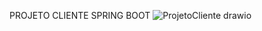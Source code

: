 PROJETO CLIENTE SPRING BOOT
![ProjetoCliente drawio](https://github.com/user-attachments/assets/7128094e-1d80-4366-9ac7-2fae8c9b087b)
